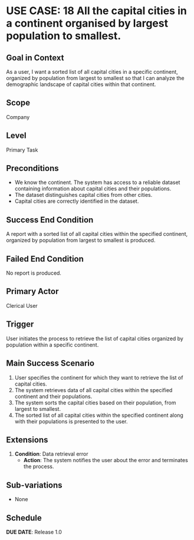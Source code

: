 # USE CASE: 18 All the capital cities in a continent organised by largest population to smallest.

## Goal in Context

As a user, I want a sorted list of all capital cities in a specific continent, organized by population from largest to smallest so that I can analyze the demographic landscape of capital cities within that continent.

## Scope

Company

## Level

Primary Task

## Preconditions

- We know the continent. The system has access to a reliable dataset containing information about capital cities and their populations.
- The dataset distinguishes capital cities from other cities.
- Capital cities are correctly identified in the dataset.

## Success End Condition

A report with a sorted list of all capital cities within the specified continent, organized by population from largest to smallest is produced.

## Failed End Condition

No report is produced. 

## Primary Actor

Clerical User

## Trigger

User initiates the process to retrieve the list of capital cities organized by population within a specific continent.

## Main Success Scenario

1. User specifies the continent for which they want to retrieve the list of capital cities.
2. The system retrieves data of all capital cities within the specified continent and their populations.
3. The system sorts the capital cities based on their population, from largest to smallest.
4. The sorted list of all capital cities within the specified continent along with their populations is presented to the user.

## Extensions

1. **Condition**: Data retrieval error
   - **Action**: The system notifies the user about the error and terminates the process.

## Sub-variations

- None

## Schedule

**DUE DATE**: Release 1.0
